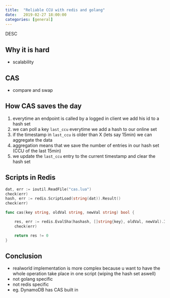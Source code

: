 ```yaml
---
title:  "Reliable CCU with redis and golang"
date:   2019-02-27 18:00:00
categories: [general]
---
```


DESC

## Why it is hard

* scalability

## CAS

* compare and swap

## How CAS saves the day

1. everytime an endpoint is called by a logged in client we add his id to a hash set
2. we can poll a key `last_ccu` everytime we add a hash to our online set
3. if the timestamp in `last_ccu` is older than X (lets say 15min) we can aggregate the data
4. aggregation means that we save the number of entries in our hash set (CCU of the last 15min)
5. we update the `last_ccu` entry to the current timestamp and clear the hash set

## Scripts in Redis

```go
dat, err := ioutil.ReadFile("cas.lua")
check(err)
hash, err := redis.ScriptLoad(string(dat)).Result()
check(err)
```

```go
func cas(key string, oldVal string, newVal string) bool {

	res, err := redis.EvalSha(hashash, []string{key}, oldVal, newVal).Int()
	check(err)

	return res != 0
}
```

## Conclusion

* realworld implementation is more complex because u want to have the whole operation take place in one script (wiping the hash set aswell)
* not golang specific
* not redis specific
* eg. DynamoDB has CAS built in